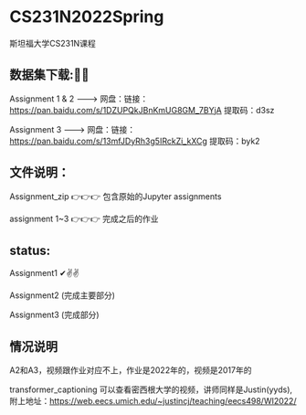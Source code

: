 # CS231N2022Spring
斯坦福大学CS231N课程


## 数据集下载:🤳🏾

Assignment 1 & 2 ---> 网盘：链接：https://pan.baidu.com/s/1DZUPQkJBnKmUG8GM_7BYjA 提取码：d3sz

Assignment 3 ---> 网盘：链接：https://pan.baidu.com/s/13mfJDyRh3g5IRckZi_kXCg  提取码：byk2 


## 文件说明：

Assignment_zip 👉👉👉 包含原始的Jupyter assignments

assignment 1~3 👉👉👉 完成之后的作业
 

## status:

Assignment1 ✔✌✌

Assignment2 (完成主要部分)

Assignment3 (完成部分)


## 情况说明
A2和A3，视频跟作业对应不上，作业是2022年的，视频是2017年的

transformer_captioning 可以查看密西根大学的视频，讲师同样是Justin(yyds),附上地址：https://web.eecs.umich.edu/~justincj/teaching/eecs498/WI2022/

